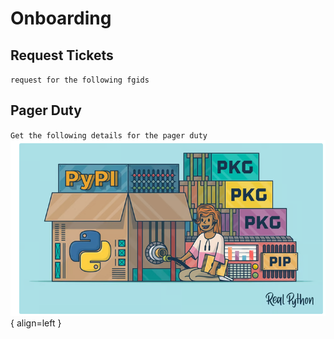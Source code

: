 # Onboarding

## Request Tickets
`request for the following fgids`

## Pager Duty

`Get the following details for the pager duty`
![Image title](pagerduty.png){ align=left }
